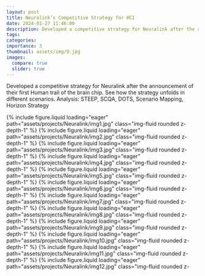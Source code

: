 ```yaml
---
layout: post
title: Neuralink’s Competitive Strategy for HCI
date: 2024-01-27 11:46:00
description: Developed a competitive strategy for Neuralink after the announcement of their first Human trail of the brain chip. See how the strategy unfolds in different scenarios. Analysis - STEEP, SCQA, DOTS, Scenario Mapping, Horizon Strategy
tags:
categories:
importance: 3
thumbnail: assets/img/9.jpg
images:
  compare: true
  slider: true
---
```


Developed a competitive strategy for Neuralink after the announcement of their first Human trail of the brain chip. See how the strategy unfolds in different scenarios. Analysis: STEEP, SCQA, DOTS, Scenario Mapping, Horizon Strategy

<swiper-container keyboard="true" navigation="true" pagination="true" pagination-clickable="true" pagination-dynamic-bullets="true" rewind="true">

<swiper-slide>{% include figure.liquid loading="eager" path="assets/projects/Neuralink/img1.jpg" class="img-fluid rounded z-depth-1" %}</swiper-slide>
<swiper-slide>{% include figure.liquid loading="eager" path="assets/projects/Neuralink/img2.jpg" class="img-fluid rounded z-depth-1" %}</swiper-slide>
<swiper-slide>{% include figure.liquid loading="eager" path="assets/projects/Neuralink/img3.jpg" class="img-fluid rounded z-depth-1" %}</swiper-slide>
<swiper-slide>{% include figure.liquid loading="eager" path="assets/projects/Neuralink/img4.jpg" class="img-fluid rounded z-depth-1" %}</swiper-slide>
<swiper-slide>{% include figure.liquid loading="eager" path="assets/projects/Neuralink/img5.jpg" class="img-fluid rounded z-depth-1" %}</swiper-slide>
<swiper-slide>{% include figure.liquid loading="eager" path="assets/projects/Neuralink/img6.jpg" class="img-fluid rounded z-depth-1" %}</swiper-slide>
<swiper-slide>{% include figure.liquid loading="eager" path="assets/projects/Neuralink/img7.jpg" class="img-fluid rounded z-depth-1" %}</swiper-slide>
<swiper-slide>{% include figure.liquid loading="eager" path="assets/projects/Neuralink/img8.jpg" class="img-fluid rounded z-depth-1" %}</swiper-slide>
<swiper-slide>{% include figure.liquid loading="eager" path="assets/projects/Neuralink/img9.jpg" class="img-fluid rounded z-depth-1" %}</swiper-slide>
<swiper-slide>{% include figure.liquid loading="eager" path="assets/projects/Neuralink/img10.jpg" class="img-fluid rounded z-depth-1" %}</swiper-slide>
<swiper-slide>{% include figure.liquid loading="eager" path="assets/projects/Neuralink/img11.jpg" class="img-fluid rounded z-depth-1" %}</swiper-slide>
<swiper-slide>{% include figure.liquid loading="eager" path="assets/projects/Neuralink/img12.jpg" class="img-fluid rounded z-depth-1" %}</swiper-slide>
<swiper-slide>{% include figure.liquid loading="eager" path="assets/projects/Neuralink/img13.jpg" class="img-fluid rounded z-depth-1" %}</swiper-slide>
<swiper-slide>{% include figure.liquid loading="eager" path="assets/projects/Neuralink/img14.jpg" class="img-fluid rounded z-depth-1" %}</swiper-slide>
<swiper-slide>{% include figure.liquid loading="eager" path="assets/projects/Neuralink/img15.jpg" class="img-fluid rounded z-depth-1" %}</swiper-slide>
<swiper-slide>{% include figure.liquid loading="eager" path="assets/projects/Neuralink/img16.jpg" class="img-fluid rounded z-depth-1" %}</swiper-slide>

</swiper-container>
